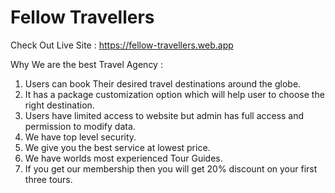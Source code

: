 # Fellow Travellers

Check Out Live Site : https://fellow-travellers.web.app

Why We are the best Travel Agency :

1. Users can book Their desired travel destinations around the globe.
2. It has a package customization option which will help user to choose the right destination.
3. Users have limited access to website but admin has full access and permission to modify data.
4. We have top level security.
5. We give you the best service at lowest price.
6. We have worlds most experienced Tour Guides.
7. If you get our membership then you will get 20% discount on your first three tours.
